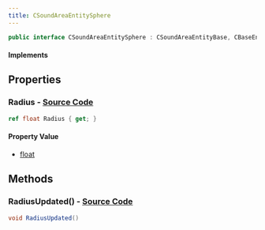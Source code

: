 ```yaml
---
title: CSoundAreaEntitySphere
---
```


```csharp
public interface CSoundAreaEntitySphere : CSoundAreaEntityBase, CBaseEntity, CEntityInstance, ISchemaClass<CEntityInstance>, ISchemaClass<CBaseEntity>, ISchemaClass<CSoundAreaEntityBase>, ISchemaClass<CSoundAreaEntitySphere>, ISchemaField, ISchemaClass, INativeHandle
```

#### Implements

## Properties

### **Radius** - [Source Code](https://github.com/swiftly-solution/swiftlys2/blob/main/managed/src/SwiftlyS2.Generated/Schemas/Interfaces/CSoundAreaEntitySphere.cs#L16)

```csharp
ref float Radius { get; }
```

#### Property Value

- [float](https://learn.microsoft.com/dotnet/api/system.single)

## Methods

### **RadiusUpdated()** - [Source Code](https://github.com/swiftly-solution/swiftlys2/blob/main/managed/src/SwiftlyS2.Generated/Schemas/Interfaces/CSoundAreaEntitySphere.cs#L18)

```csharp
void RadiusUpdated()
```

